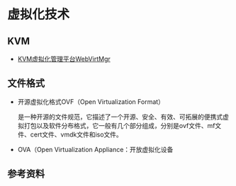 # 虚拟化技术
## KVM
- [KVM虚拟化管理平台WebVirtMgr](http://retspen.github.io/)

## 文件格式
- 开源虚拟化格式OVF（Open Virtualization Format）

  是一种开源的文件规范，它描述了一个开源、安全、有效、可拓展的便携式虚拟打包以及软件分布格式，它一般有几个部分组成，分别是ovf文件、mf文件、cert文件、vmdk文件和iso文件。
- OVA（Open Virtualization Appliance：开放虚拟化设备

## 参考资料
